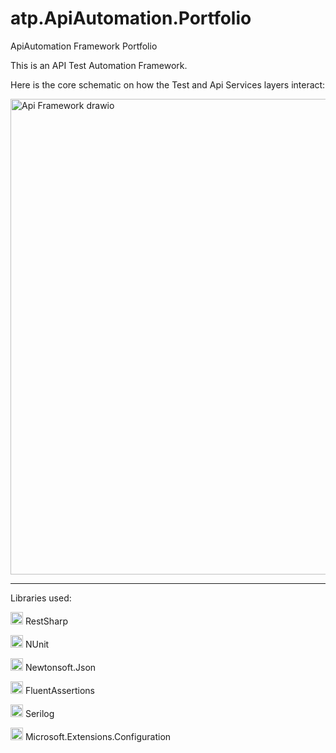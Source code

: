 # atp.ApiAutomation.Portfolio
ApiAutomation Framework Portfolio

This is an API Test Automation Framework.


Here is the core schematic on how the Test and Api Services layers interact:


<img width="691" height="761" alt="Api Framework drawio" src="https://github.com/user-attachments/assets/6e33412e-f464-4a1d-ab78-93bd372515c6" />


----------------------------------------


Libraries used:

<img width="20" height="20" alt="image" src="https://github.com/user-attachments/assets/b838c372-611f-41f6-b7ff-7367d0f407a4" /> RestSharp

<img width="20" height="20" src="https://api.nuget.org/v3-flatcontainer/nunit/3.13.3/icon" alt="NUnit Icon"> NUnit

<img width="20" height="20" src="https://api.nuget.org/v3-flatcontainer/newtonsoft.json/13.0.1/icon" alt="Newtonsoft.Json Icon"> Newtonsoft.Json

<img width="20" height="20" src="https://api.nuget.org/v3-flatcontainer/fluentassertions/8.6.0/icon" alt="FluentAssertions Icon"> FluentAssertions

<img width="20" height="20" alt="icon" src="https://github.com/user-attachments/assets/31acd669-45e2-44ea-91be-4cd2e4b5a596" /> Serilog

<img width="20" height="20" src="https://api.nuget.org/v3-flatcontainer/microsoft.extensions.configuration/6.0.0/icon" alt="Microsoft.Extensions.Configuration Icon"> Microsoft.Extensions.Configuration

